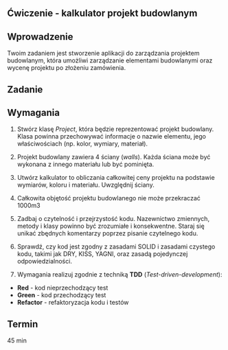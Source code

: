 ## Ćwiczenie - kalkulator projekt budowlanym

## Wprowadzenie

Twoim zadaniem jest stworzenie aplikacji do zarządzania projektem budowlanym, która umożliwi zarządzanie elementami budowlanymi oraz wycenę projektu po złożeniu zamówienia.

## Zadanie

## Wymagania
1. Stwórz klasę _Project_, która będzie reprezentować projekt budowlany. Klasa powinna przechowywać informacje o nazwie elementu, jego właściwościach (np. kolor, wymiary, materiał).

2. Projekt budowlany zawiera 4 ściany (_walls_). Każda ściana może być wykonana z innego materiału lub być pominięta.

3. Utwórz kalkulator to obliczania całkowitej ceny projektu na podstawie wymiarów, koloru i materiału. Uwzględnij ściany.

4. Całkowita objętość projektu budowlanego nie może przekraczać 1000m3

5. Zadbaj o czytelność i przejrzystość kodu. Nazewnictwo zmiennych, metody i klasy powinno być zrozumiałe i konsekwentne. Staraj się unikać zbędnych komentarzy poprzez pisanie czytelnego kodu.

6. Sprawdź, czy kod jest zgodny z zasadami SOLID i zasadami czystego kodu, takimi jak DRY, KISS, YAGNI, oraz zasadą pojedynczej odpowiedzialności.

7. Wymagania realizuj zgodnie z techniką **TDD** (_Test-driven-development_):

- **Red** - kod nieprzechodzący test
- **Green** - kod przechodzący test
- **Refactor** - refaktoryzacja kodu i testów


## Termin
45 min